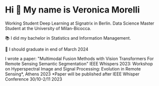 Hi 👋 My name is Veronica Morelli
=================================

Working Student Deep Learning at Signatrix in Berlin. Data Science Master Student at the University of Milan-Bicocca.

:books:	I did my bachelor in Statistics and Information Management.

:crossed_fingers: I should graduate in end of March 2024

I wrote a paper: "Multimodal Fusion Methods with Vision Transformers For Remote Sensing Semantic Segmentation"
IEEE Whispers 2023: Workshop on Hyperspectral Image and Signal Processing: Evolution in Remote Sensing*, Athens 2023
*Paper will be published after IEEE Whisper Conference 30/10-2/11 2023
